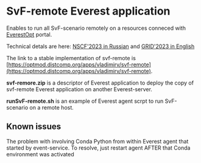 # SvF-remote Everest application
Enables to run all SvF-scenario remotely on a resources conneced with [EverestOpt]([https://optmod.distcomp.org) portal.

Technical detals are here: [NSCF'2023 in Russian](https://github.com/distcomp/SvF/blob/main/svf-service/08_Integraciya_visokoyrovnevix_resyrsov_02_VoloshinovVV.pdf) and [GRID'2023 in English](https://github.com/distcomp/SvF/blob/main/svf-service/GRID2023-Voloshinov-Sokolov-SvF-Remote.pdf)

The link to a stable implementation of svf-remote is [https://optmod.distcomp.org/apps/vladimirv/svf-remote](https://optmod.distcomp.org/apps/vladimirv/svf-remote).

**svf-remore.zip** is a descriptor of Everest application to deploy the copy of svf-remote Everest application on another Everest-server.

**runSvF-remote.sh** is an example of Everest agent scrpt to run SvF-scenario on a remote host.

## Known issues 

The problem with involving Conda Python from within Everest agent that started by event-service. 
To resolve, just restart agent AFTER that Conda environment was activated
